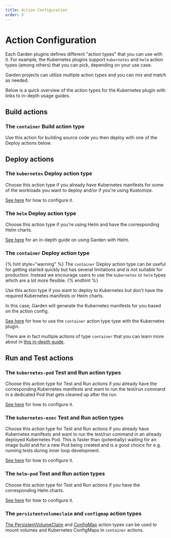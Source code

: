 ```yaml
---
title: Action Configuration
order: 5
---
```


# Action Configuration

Each Garden plugins defines different "action types" that you can use with it. For example, the Kubernetes plugins support `kubernetes` and `helm` action types (among others) that you can pick, depending on your use case.

Garden projects can utilize multiple action types and you can mix and match as needed.

Below is a quick overview of the action types for the Kubernetes plugin with links to in-depth usage guides.

## Build actions

### The `container` Build action type

Use this action for building source code you then deploy with one of the Deploy actions below.

## Deploy actions

### The `kubernetes` Deploy action type

Choose this action type if you already have Kubernetes manifests for some of the workloads you want to deploy and/or if you're using Kustomize.

[See here](./kubernetes.md) for how to configure it.

### The `helm` Deploy action type

Choose this action type if you're using Helm and have the corresponding Helm charts.

[See here](./helm.md) for an in-depth guide on using Garden with Helm.

### The `container` Deploy action type

{% hint style="warning" %}
The `container` Deploy action type can be useful for getting started quickly but has several limitations and is not suitable for production. Instead we encourage users to use the `kubernetes` or `helm` types which are a lot more flexible.
{% endhint %}

Use this action type if you want to deploy to Kubernetes but don't have the required Kubernetes manifests or Helm charts.

In this case, Garden will generate the Kubernetes manifests for you based on the action config.

[See here](./container.md) for how to use the `container` action type
type with the Kubernetes plugin.

There are in fact multiple actions of type `container`  that you can learn more about in [this in-depth guide](../../other-plugins/container.md).

## Run and Test actions

### The `kubernetes-pod` Test and Run action types

Choose this action type for Test and Run actions if you already have the corresponding Kubernetes manifests and want to run the test/run command in a dedicated Pod that gets cleaned up after the run.

[See here](./kubernetes-pod.md) for how to configure it.

### The `kubernetes-exec` Test and Run action types

Choose this action type for Test and Run actions if you already have Kubernetes manifests and want to run the test/run command
in an already deployed Kubernetes Pod. This is faster than (potentially) waiting for an image build and for a new Pod being created
and is a good choice for e.g. running tests during inner loop development.

[See here](./kubernetes-exec.md) for how to configure it.

### The `helm-pod` Test and Run action types

Choose this action type for Test and Run actions if you have the corresponding Helm charts.

[See here](./helm-pod.md) for how to configure it.

### The `persistentvolumeclaim` and `configmap` action types

[The PersistentVolumeClaim](./persistentvolumeclaim.md) and
[ConfigMap](./configmap.md) action types can be used to mount
volumes and Kubernetes ConfigMaps in `container` actions.

